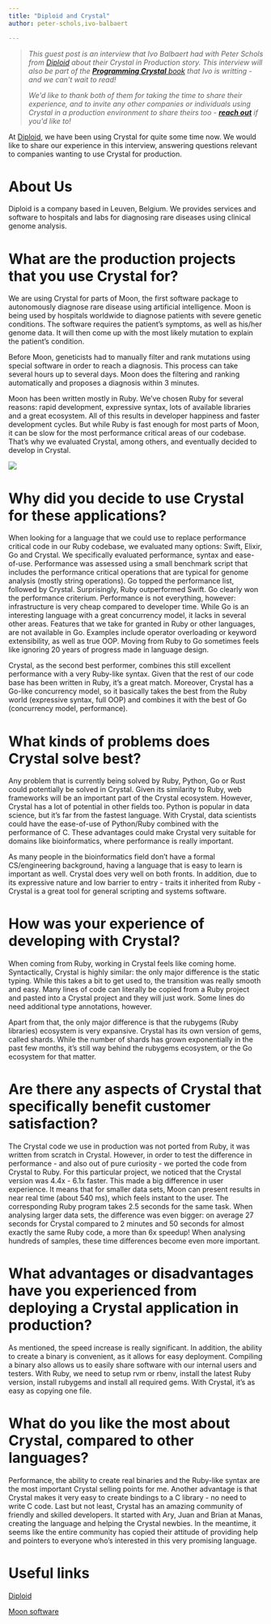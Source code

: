 ```yaml
---
title: "Diploid and Crystal"
author: peter-schols,ivo-balbaert

---
```


> _This guest post is an interview that Ivo Balbaert had with Peter Schols from [Diploid](http://www.diploid.com/) about their Crystal in Production story. This interview will also be part of the [**Programming Crystal** book](https://pragprog.com/book/crystal/crystal) that Ivo is writting - and we can't wait to read!_
>
> _We'd like to thank both of them for taking the time to share their experience, and to invite any other companies or individuals using Crystal in a production environment to share theirs too - [**reach out**](/community/) if you'd like to!_

At [Diploid](http://www.diploid.com/), we have been using Crystal for quite some time now.
We would like to share our experience in this interview, answering questions relevant to companies wanting to use Crystal for production.

# About Us
Diploid is a company based in Leuven, Belgium. We provides services and software to hospitals and labs for diagnosing
rare diseases using clinical genome analysis.

# What are the production projects that you use Crystal for?
We are using Crystal for parts of Moon, the first software package to autonomously diagnose rare disease using artificial intelligence. Moon is being used by hospitals worldwide to diagnose patients with severe genetic conditions. The software requires the patient’s symptoms, as well as his/her genome data. It will then come up with the most likely mutation to explain the patient’s condition.

Before Moon, geneticists had to manually filter and rank mutations using special software in order to reach a diagnosis. This process can take several hours up to several days. Moon does the filtering and ranking automatically and proposes a diagnosis within 3 minutes.

Moon has been written mostly in Ruby. We’ve chosen Ruby for several reasons: rapid development, expressive syntax, lots of available libraries and a great ecosystem. All of this results in developer happiness and faster development cycles. But while Ruby is fast enough for most parts of Moon, it can be slow for the most performance critical areas of our codebase. That’s why we evaluated Crystal, among others, and eventually decided to develop in Crystal.

<img src="{{ 'blog/diploid-moon.png' | asset_path }}" class="center"/>

# Why did you decide to use Crystal for these applications?
When looking for a language that we could use to replace performance critical code in our Ruby codebase, we evaluated many options: Swift, Elixir, Go and Crystal. We specifically evaluated performance, syntax and ease-of-use. Performance was assessed using a small benchmark script that includes the performance critical
operations that are typical for genome analysis (mostly string operations). Go topped the performance list, followed by Crystal. Surprisingly, Ruby outperformed Swift. Go clearly won the performance criterium. Performance is not everything, however: infrastructure is very cheap compared to developer time. While Go is an interesting
language with a great concurrency model, it lacks in several other areas. Features that we take for granted in Ruby or other languages, are not available in Go. Examples include operator overloading or keyword extensibility, as well as true OOP. Moving from Ruby to Go sometimes feels like ignoring 20 years of progress made in language design.

Crystal, as the second best performer, combines this still excellent performance with a very Ruby-like syntax. Given that the rest of our code base has been written in Ruby, it’s a great match. Moreover, Crystal has a Go-like concurrency model, so it basically takes the best from the Ruby world (expressive syntax, full OOP) and
combines it with the best of Go (concurrency model, performance).

# What kinds of problems does Crystal solve best?
Any problem that is currently being solved by Ruby, Python, Go or Rust could potentially be solved in Crystal.
Given its similarity to Ruby, web frameworks will be an important part of the Crystal ecosystem. However, Crystal has a lot of potential in other fields too. Python is popular in data science, but it’s far from the fastest language. With Crystal, data scientists could have the ease-of-use of Python/Ruby combined with the performance
of C. These advantages could make Crystal very suitable for domains like bioinformatics, where performance is really important.

As many people in the bioinformatics field don’t have a formal CS/engineering background, having a language that is
easy to learn is important as well. Crystal does very well on both fronts.
In addition, due to its expressive nature and low barrier to entry - traits it inherited from Ruby - Crystal is a great tool for general scripting and systems software.

# How was your experience of developing with Crystal?
When coming from Ruby, working in Crystal feels like coming home. Syntactically, Crystal is highly similar: the only major difference is the static typing. While this takes a bit to get used to, the transition was really smooth and easy. Many lines of code can literally be copied from a Ruby project and pasted into a Crystal project and they will just work. Some lines do need additional type annotations, however.

Apart from that, the only major difference is that the rubygems (Ruby libraries) ecosystem is very expansive. Crystal has its own version of gems, called shards. While the number of shards has grown exponentially in the past few months, it’s still way behind the rubygems ecosystem, or the Go ecosystem for that matter.

# Are there any aspects of Crystal that specifically benefit customer satisfaction?
The Crystal code we use in production was not ported from Ruby, it was written from scratch in Crystal. However, in order to test the difference in performance - and also out of pure curiosity - we ported the code from Crystal to Ruby. For this particular project, we noticed that the Crystal version was 4.4x - 6.1x faster.
This made a big difference in user experience. It means that for smaller data sets, Moon can present results in near real time (about 540 ms), which feels instant to the user. The corresponding Ruby program takes 2.5 seconds for the same task. When analysing larger data sets, the difference was even bigger: on average 27 seconds for Crystal compared to 2 minutes and 50 seconds for almost exactly the same Ruby code, a more than 6x speedup! When analysing hundreds of samples, these time differences become even more important.

# What advantages or disadvantages have you experienced from deploying a Crystal application in production?
As mentioned, the speed increase is really significant. In addition, the ability to create a binary is convenient, as it allows for easy deployment. Compiling a binary also allows us to easily share software with our internal users
and testers. With Ruby, we need to setup rvm or rbenv, install the latest Ruby version, install rubygems and install all required gems. With Crystal, it’s as easy as copying one file.

# What do you like the most about Crystal, compared to other languages?
Performance, the ability to create real binaries and the Ruby-like syntax are the most important Crystal selling points for me. Another advantage is that Crystal makes it very easy to create bindings to a C
library - no need to write C code.
Last but not least, Crystal has an amazing community of friendly and skilled developers. It started with Ary, Juan and Brian at Manas, creating the language and helping the Crystal newbies. In the meantime, it seems like the entire community has copied their attitude of providing help and pointers to everyone who’s interested in this very promising language.

# Useful links
[Diploid](http://www.diploid.com/)

[Moon software](http://www.diploid.com/moon)
